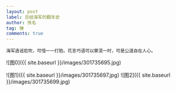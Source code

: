 ```yaml
---
layout: post
label: 总结海军的翻车史
author: 佚名
tag: 锤
comments: true
---
```


    海军造谣尬吹，可惜一一打脸。花言巧语可以蒙混一时，可是公道自在人心。

![图0]({{ site.baseurl }}/images/301735695.jpg)

![图1]({{ site.baseurl }}/images/301735697.jpg)
![图2]({{ site.baseurl }}/images/301735699.jpg)
